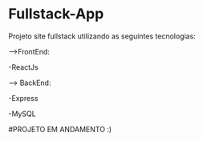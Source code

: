 # Fullstack-App

Projeto site fullstack utilizando as seguintes tecnologias:

-->FrontEnd:

-ReactJs

--> BackEnd:

-Express

-MySQL

#PROJETO EM ANDAMENTO :)
